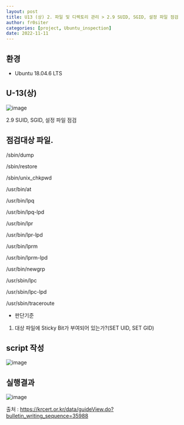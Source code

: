 ```yaml
---
layout: post
title: U13 (상) 2. 파일 및 디렉토리 관리 > 2.9 SUID, SGID, 설정 파일 점검
author: fr0siter
categories: [project, Ubuntu_inspection]
date: 2022-11-11
---
```

## 환경

 - Ubuntu 18.04.6 LTS

## U-13(상)  
![image](https://user-images.githubusercontent.com/116713751/201318159-ef4440ab-f681-474f-b776-cc24e3fda50e.png)

2.9 SUID, SGID, 설정 파일 점검

 

## 점검대상 파일.

/sbin/dump

/sbin/restore

/sbin/unix_chkpwd

/usr/bin/at

/usr/bin/lpq

/usr/bin/lpq-lpd

/usr/bin/lpr

/usr/bin/lpr-lpd

/usr/bin/lprm

/usr/bin/lprm-lpd

/usr/bin/newgrp

/usr/sbin/lpc

/usr/sbin/lpc-lpd

/usr/sbin/traceroute

 

- 판단기준

1.  대상 파일에 Sticky Bit가 부여되어 있는가?(SET UID, SET GID)

 

## script 작성  
![image](https://user-images.githubusercontent.com/116713751/201318183-dc42c5a7-9e9f-4b63-b3a8-b2d26f98c941.png)


 

 

## 실행결과  

![image](https://user-images.githubusercontent.com/116713751/201318200-f2d021b9-5f1d-4667-804f-01a8080393b1.png)

 

 

출처 : https://krcert.or.kr/data/guideView.do?bulletin_writing_sequence=35988
